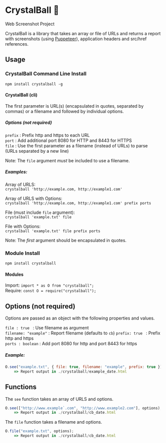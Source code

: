 # CrystalBall 🔮

Web Screenshot Project

CrystalBall is a library that takes an array or file of URLs and returns a report with screenshots (using [Puppeteer](https://developers.google.com/web/tools/puppeteer/)), application headers and src/href references.

## Usage
### CrystalBall Command Line Install   

`npm install crystalball -g`  

#### CrystalBall (cli)

The first parameter is URL(s) (encapsulated in quotes, separated by commas) or a filename and followed by individual options. 

##### Options (not required)

`prefix` : Prefix http and https to each URL  
`port` : Add additional port 8080 for HTTP and 8443 for HTTPS  
`file` : Use the first parameter as a filename (instead of URLs) to parse (URLs separated by a new line)

Note: The `file` argument _must_ be included to use a filename. 

##### Examples:

Array of URLS:  
`crystalball 'http://example.com, http://example1.com'`  

Array of URLS with Options:  
`crystalball 'http://example.com, http://example1.com' prefix ports` 

File (must include `file` argument):  
`crystalball 'example.txt' file`   

File with Options:  
`crystalball 'example.txt' file prefix ports`  

Note: The _first_ argument should be encapsulated in quotes. 

### Module Install

`npm install crystalball`

#### Modules

Import: `import * as O from "crystalball";`  
Require: `const O = require("crystalball");`

## Options (not required)

Options are passed as an object with the following properties and values. 

`file : true ` : Use filename as argument  
`filename: "example"` :  Report filename (defaults to `cb`)
`prefix: true ` : Prefix http and https  
`ports : boolean` : Add port 8080 for http and port 8443 for https  

##### Example:

```javascript
O.see("example.txt", { file: true, filename: "example", prefix: true });
    => Report output in ./crystalball/example_date.html
```

## Functions

The `see` function takes an array of URLS and options. 

```javascript
O.see(["http://www.example`.com", "http://www.example2.com"], options);
    => Report output in ./crystalball/cb_date.html
```

The `file` function takes a filename and options. 

```javascript
O.file("example.txt", options);
    => Report output in ./crystalball/cb_date.html
```
